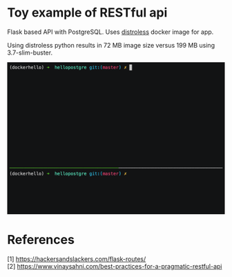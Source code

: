 # Toy example of RESTful api

Flask based API with PostgreSQL. Uses
[distroless](https://github.com/GoogleContainerTools/distroless)
docker image for app. 

Using distroless python results in 72 MB image size versus 199 MB
using 3.7-slim-buster.

![demo](https://raw.githubusercontent.com/jarutis/hellopostgre/master/img/crud.gif)

# References
[1] https://hackersandslackers.com/flask-routes/  
[2] https://www.vinaysahni.com/best-practices-for-a-pragmatic-restful-api
